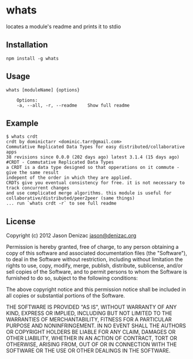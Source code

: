 # whats
locates a module's readme and prints it to stdio

## Installation

    npm install -g whats

## Usage

    whats [moduleName] {options}

        Options:
        -a, --all, -r, --readme    Show full readme

## Example

    $ whats crdt
    crdt by dominictarr <dominic.tarr@gmail.com>
    Commutative Replicated Data Types for easy distributed/collaborative apps
    38 revisions since 0.0.0 (202 days ago) latest 3.1.4 (15 days ago)
    #CRDT - Commutative Replicated Data Types
    a CRDT is a data type designed so that opperations on it commute - give the same result
    indepent of the order in which they are applied.
    CRDTs give you eventual consistency for free. it is not necessary to track concurrent changes
    and use complicated merge algorithms. this module is useful for collaborative/distributed/peer2peer (same things)
    ... run `whats crdt -r` to see full readme

## License
Copyright (c) 2012 Jason Denizac <jason@denizac.org>

Permission is hereby granted, free of charge, to any person obtaining a copy of this software and associated documentation files (the "Software"), to deal in the Software without restriction, including without limitation the rights to use, copy, modify, merge, publish, distribute, sublicense, and/or sell copies of the Software, and to permit persons to whom the Software is furnished to do so, subject to the following conditions:

The above copyright notice and this permission notice shall be included in all copies or substantial portions of the Software.

THE SOFTWARE IS PROVIDED "AS IS", WITHOUT WARRANTY OF ANY KIND, EXPRESS OR IMPLIED, INCLUDING BUT NOT LIMITED TO THE WARRANTIES OF MERCHANTABILITY, FITNESS FOR A PARTICULAR PURPOSE AND NONINFRINGEMENT. IN NO EVENT SHALL THE AUTHORS OR COPYRIGHT HOLDERS BE LIABLE FOR ANY CLAIM, DAMAGES OR OTHER LIABILITY, WHETHER IN AN ACTION OF CONTRACT, TORT OR OTHERWISE, ARISING FROM, OUT OF OR IN CONNECTION WITH THE SOFTWARE OR THE USE OR OTHER DEALINGS IN THE SOFTWARE.